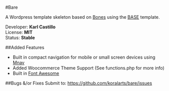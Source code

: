 #Bare

A Wordpress template skeleton based on <a href="http://themble.com/bones/">Bones</a> using the <a href="http://matthewhartman.github.io/base/">BASE</a> template.

Developer: **Karl Castillo**<br/>
License: **MIT**<br/>
Status: **Stable**

##Added Features
- Built in compact navigation for mobile or small screen devices using <a href="https://github.com/koralarts/mnav">Mnav</a>
- Added Woocommerce Theme Support (See functions.php for more info)
- Built in <a href="http://fortawesome.github.io/Font-Awesome/">Font Awesome</a>

##Bugs &/or Fixes
Submit to: https://github.com/koralarts/bare/issues
